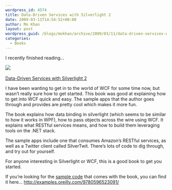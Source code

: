 ```yaml
---
wordpress_id: 4574
title: Data-Driven Services with Silverlight 2
date: 2009-03-11T14:54:52+00:00
author: Mo Khan
layout: post
wordpress_guid: /blogs/mokhan/archive/2009/03/11/data-driven-services-with-silverlight-2.aspx
categories:
  - Books
---
```

I recently finished reading&#8230;</p> 

[<img src="https://images-na.ssl-images-amazon.com/images/I/51psVmmlBZL._SL160_.jpg" border="0" />](http://www.amazon.com/gp/product/0596523092?ie=UTF8&tag=mokhthliofawa-20&linkCode=as2&camp=1789&creative=9325&creativeASIN=0596523092) <img style="margin: 0px;border-top-style: none! important;border-right-style: none! important;border-left-style: none! important;border-bottom-style: none! important" height="1" alt="" src="http://www.assoc-amazon.com/e/ir?t=mokhthliofawa-20&l=as2&o=1&a=0596523092" width="1" border="0" />

[Data-Driven Services with Silverlight 2](http://www.amazon.com/gp/product/0596523092?ie=UTF8&tag=mokhthliofawa-20&linkCode=as2&camp=1789&creative=9325&creativeASIN=0596523092)<img style="margin: 0px;border-top-style: none! important;border-right-style: none! important;border-left-style: none! important;border-bottom-style: none! important" height="1" alt="" src="http://www.assoc-amazon.com/e/ir?t=mokhthliofawa-20&l=as2&o=1&a=0596523092" width="1" border="0" />

I have been wanting to get in to the world of WCF for some time now, but wasn’t really sure how to get started. This book was good at explaining how to get into WCF quick and easy. The sample apps that the author goes through and provides are pretty cool which makes it more fun.

The book explains how data binding in silverlight (which seems to be similar to how it works in WPF), how to pass objects across the wire using WCF. It explains what RESTful services means, and how to build them leveraging tools on the .NET stack. 

The sample apps include one that consumes Amazon’s RESTful services, as well as a Twitter client called SilverTwit. There’s lots of code to dig through, and try out for yourself.

For anyone interesting in Silverlight or WCF, this is a good book to get you started.

If you’re looking for the [sample code](http://examples.oreilly.com/9780596523091/) that comes with the book, you can find it here… <http://examples.oreilly.com/9780596523091/>
